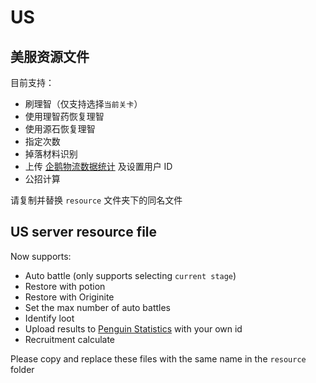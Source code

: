 # US

## 美服资源文件

目前支持：  

- 刷理智（仅支持选择`当前关卡`）
- 使用理智药恢复理智
- 使用源石恢复理智
- 指定次数
- 掉落材料识别
- 上传 [企鹅物流数据统计](https://penguin-stats.cn/) 及设置用户 ID
- 公招计算

请复制并替换 `resource` 文件夹下的同名文件

## US server resource file

Now supports:  

- Auto battle (only supports selecting `current stage`)
- Restore with potion
- Restore with Originite
- Set the max number of auto battles
- Identify loot
- Upload results to [Penguin Statistics](https://penguin-stats.io/) with your own id
- Recruitment calculate

Please copy and replace these files with the same name in the `resource` folder
